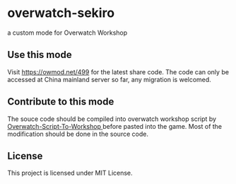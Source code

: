 # overwatch-sekiro

a custom mode for Overwatch Workshop

## Use this mode
Visit https://owmod.net/499 for the latest share code. The code can only be accessed at China mainland server so far, any migration is welcomed.

## Contribute to this mode
The souce code should be compiled into overwatch workshop script by [Overwatch-Script-To-Workshop
](https://github.com/ItsDeltin/Overwatch-Script-To-Workshop) before pasted into the game. Most of the modification should be done in the source code.

## License
This project is licensed under MIT License.
